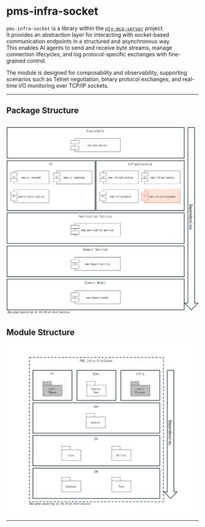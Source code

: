# pms-infra-socket

`pms-infra-socket` is a library within the [`pty-mcp-server`](https://github.com/phoityne/pty-mcp-server) project.  
It provides an abstraction layer for interacting with socket-based communication endpoints in a structured and asynchronous way.  
This enables AI agents to send and receive byte streams, manage connection lifecycles, and log protocol-specific exchanges with fine-grained control.  

The module is designed for composability and observability, supporting scenarios such as Telnet negotiation, binary protocol exchanges, and real-time I/O monitoring over TCP/IP sockets.

---

## Package Structure
![Package Structure](https://raw.githubusercontent.com/phoityne/pms-infra-socket/main/docs/01_package_structure.png)
---

## Module Structure
![Module Structure](https://raw.githubusercontent.com/phoityne/pms-infra-socket/main/docs/02_module_structure.png)

---
